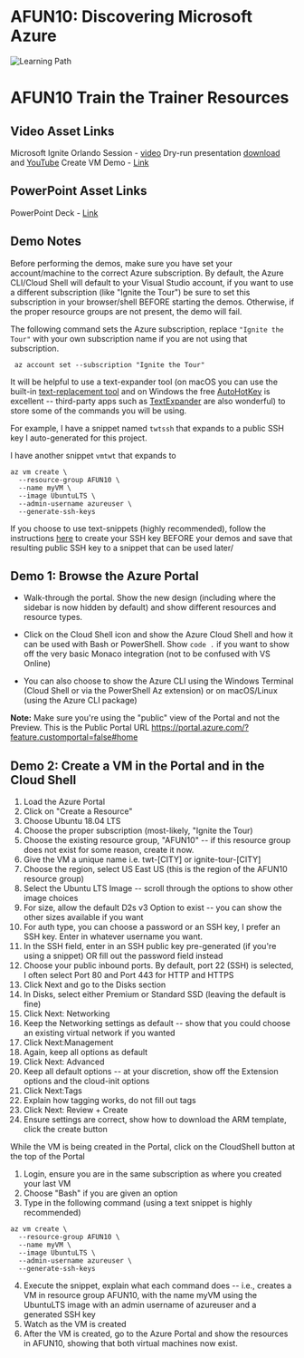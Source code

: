 # AFUN10: Discovering Microsoft Azure

 ![Learning Path](https://img.shields.io/badge/Learning%20Path-AFUN-fe5e00?logo=microsoft)
 
 # AFUN10 Train the Trainer Resources

 ## Video Asset Links

 Microsoft Ignite Orlando Session - [video](https://myignite.techcommunity.microsoft.com/sessions/83201?source=sessions) 
 Dry-run presentation [download](https://globaleventcdn.blob.core.windows.net/assets/afun/afun10/AFUN10-dry-run.mp4) and [YouTube](https://www.youtube.com/watch?v=Bak5cLz5crM&feature=youtu.be)
 Create VM Demo - [Link](https://globaleventcdn.blob.core.windows.net/assets/afun/afun10/AFUN10-VM-Demo.mp4)


 ## PowerPoint Asset Links

 PowerPoint Deck - [Link](https://globaleventcdn.blob.core.windows.net/assets/afun/afun10/afun10-2019-11_Nov-04.pptx)

 ## Demo Notes

 Before performing the demos, make sure you have set your account/machine to the correct Azure subscription. By default, the Azure CLI/Cloud Shell will default to your Visual Studio account, if you want to use a different subscription (like "Ignite the Tour") be sure to set this subscription in your browser/shell BEFORE starting the demos. Otherwise, if the proper resource groups are not present, the demo will fail.

 The following command sets the Azure subscription, replace ```"Ignite the Tour"``` with your own subscription name if you are not using that subscription.

 ``` az account set --subscription "Ignite the Tour"```

 It will be helpful to use a text-expander tool (on macOS you can use the built-in [text-replacement tool](https://support.apple.com/guide/mac-help/replace-text-punctuation-documents-mac-mh35735/mac) and on Windows the free [AutoHotKey](https://www.autohotkey.com/) is excellent -- third-party apps such as [TextExpander](https://textexpander.com/) are also wonderful) to store some of the commands you will be using.

 For example, I have a snippet named ```twtssh``` that expands to a public SSH key I auto-generated for this project.

 I have another snippet ```vmtwt``` that expands to 
 ```shell 
 az vm create \
   --resource-group AFUN10 \
   --name myVM \
   --image UbuntuLTS \
   --admin-username azureuser \
   --generate-ssh-keys 
   ```

   If you choose to use text-snippets (highly recommended), follow the instructions [here](https://docs.microsoft.com/en-us/azure/virtual-machines/linux/mac-create-ssh-keys) to create your SSH key BEFORE your demos and save that resulting public SSH key to a snippet that can be used later/


 ## Demo 1: Browse the Azure Portal

 * Walk-through the portal. Show the new design (including where the sidebar is now hidden by default) and show different resources and resource types.

 * Click on the Cloud Shell icon and show the Azure Cloud Shell and how it can be used with Bash or PowerShell. Show ```code .``` if you want to show off the very basic Monaco integration (not to be confused with VS Online)

 * You can also choose to show the Azure CLI using the Windows Terminal (Cloud Shell or via the PowerShell Az extension) or on macOS/Linux (using the Azure CLI package)

 **Note:** Make sure you're using the "public" view of the Portal and not the Preview. This is the Public Portal URL https://portal.azure.com/?feature.customportal=false#home

 ## Demo 2: Create a VM in the Portal and in the Cloud Shell

 1. Load the Azure Portal
 2. Click on "Create a Resource"
 3. Choose Ubuntu 18.04 LTS
 4. Choose the proper subscription (most-likely, "Ignite the Tour)
 5. Choose the existing resource group, "AFUN10" -- if this resource group does not exist for some reason, create it now.
 6. Give the VM a unique name i.e. twt-[CITY] or ignite-tour-[CITY]
 7. Choose the region, select US East US (this is the region of the AFUN10 resource group)
 8. Select the Ubuntu LTS Image -- scroll through the options to show other image choices
 9. For size, allow the default D2s v3 Option to exist -- you can show the other sizes available if you want
 10. For auth type, you can choose a password or an SSH key, I prefer an SSH key. Enter in whatever username you want.
 11. In the SSH field, enter in an SSH public key pre-generated (if you're using a snippet) OR fill out the password field instead
 12. Choose your public inbound ports. By default, port 22 (SSH) is selected, I often select Port 80 and Port 443 for HTTP and HTTPS
 13. Click Next and go to the Disks section
 14. In Disks, select either Premium or Standard SSD (leaving the default is fine)
 15. Click Next: Networking
 16. Keep the Networking settings as default -- show that you could choose an existing virtual network if you wanted
 17. Click Next:Management
 18. Again, keep all options as default
 19. Click Next: Advanced
 20. Keep all default options -- at your discretion, show off the Extension options and the cloud-init options
 21. Click Next:Tags
 22. Explain how tagging works, do not fill out tags
 23. Click Next: Review + Create
 24. Ensure settings are correct, show how to download the ARM template, click the create button

 While the VM is being created in the Portal, click on the CloudShell button at the top of the Portal

 1. Login, ensure you are in the same subscription as where you created your last VM
 2. Choose "Bash" if you are given an option
 3. Type in the following command (using a text snippet is highly recommended) 
 ``` shell 
 az vm create \
   --resource-group AFUN10 \
   --name myVM \
   --image UbuntuLTS \
   --admin-username azureuser \
   --generate-ssh-keys
   ```
   4. Execute the snippet, explain what each command does -- i.e., creates a VM in resource group AFUN10, with the name myVM using the UbuntuLTS image with an admin username of azureuser and a generated SSH key
 5. Watch as the VM is created
 6. After the VM is created, go to the Azure Portal and show the resources in AFUN10, showing that both virtual machines now exist.


 